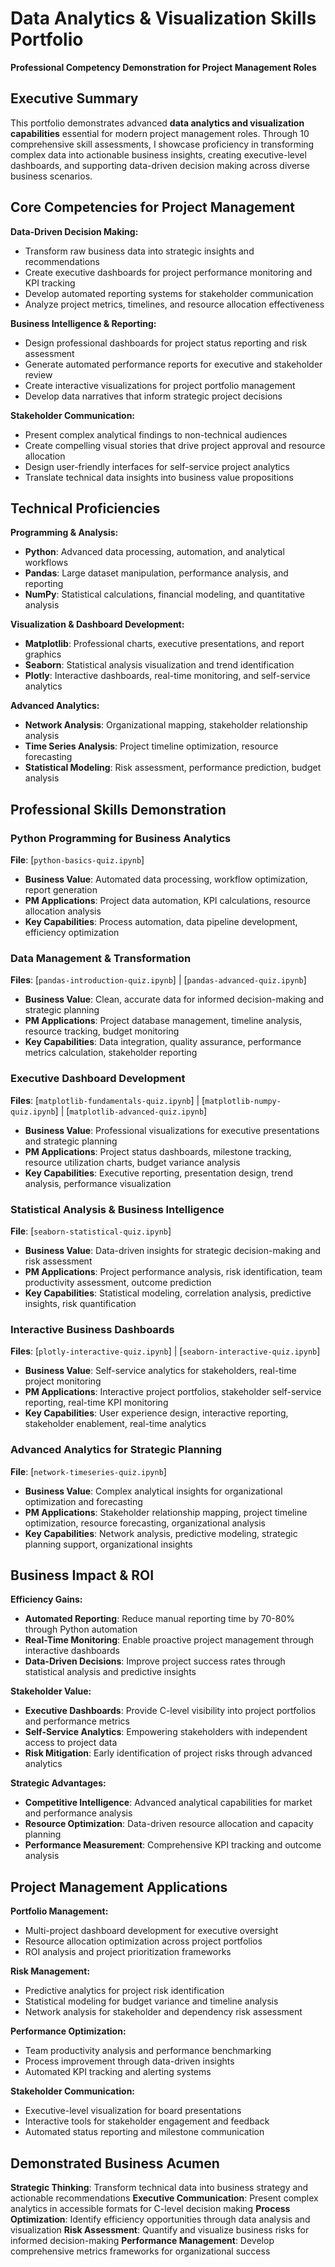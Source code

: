 # Data Analytics & Visualization Skills Portfolio
**Professional Competency Demonstration for Project Management Roles**

## Executive Summary

This portfolio demonstrates advanced **data analytics and visualization capabilities** essential for modern project management roles. Through 10 comprehensive skill assessments, I showcase proficiency in transforming complex data into actionable business insights, creating executive-level dashboards, and supporting data-driven decision making across diverse business scenarios.

## Core Competencies for Project Management

**Data-Driven Decision Making:**
- Transform raw business data into strategic insights and recommendations
- Create executive dashboards for project performance monitoring and KPI tracking
- Develop automated reporting systems for stakeholder communication
- Analyze project metrics, timelines, and resource allocation effectiveness

**Business Intelligence & Reporting:**
- Design professional dashboards for project status reporting and risk assessment
- Generate automated performance reports for executive and stakeholder review
- Create interactive visualizations for project portfolio management
- Develop data narratives that inform strategic project decisions

**Stakeholder Communication:**
- Present complex analytical findings to non-technical audiences
- Create compelling visual stories that drive project approval and resource allocation
- Design user-friendly interfaces for self-service project analytics
- Translate technical data insights into business value propositions

## Technical Proficiencies

**Programming & Analysis:**
- **Python**: Advanced data processing, automation, and analytical workflows
- **Pandas**: Large dataset manipulation, performance analysis, and reporting
- **NumPy**: Statistical calculations, financial modeling, and quantitative analysis

**Visualization & Dashboard Development:**
- **Matplotlib**: Professional charts, executive presentations, and report graphics
- **Seaborn**: Statistical analysis visualization and trend identification
- **Plotly**: Interactive dashboards, real-time monitoring, and self-service analytics

**Advanced Analytics:**
- **Network Analysis**: Organizational mapping, stakeholder relationship analysis
- **Time Series Analysis**: Project timeline optimization, resource forecasting
- **Statistical Modeling**: Risk assessment, performance prediction, budget analysis

## Professional Skills Demonstration

### Python Programming for Business Analytics
**File**: [`python-basics-quiz.ipynb`]
- **Business Value**: Automated data processing, workflow optimization, report generation
- **PM Applications**: Project data automation, KPI calculations, resource allocation analysis
- **Key Capabilities**: Process automation, data pipeline development, efficiency optimization

### Data Management & Transformation
**Files**: [`pandas-introduction-quiz.ipynb`] | [`pandas-advanced-quiz.ipynb`]
- **Business Value**: Clean, accurate data for informed decision-making and strategic planning
- **PM Applications**: Project database management, timeline analysis, resource tracking, budget monitoring
- **Key Capabilities**: Data integration, quality assurance, performance metrics calculation, stakeholder reporting

### Executive Dashboard Development
**Files**: [`matplotlib-fundamentals-quiz.ipynb`] | [`matplotlib-numpy-quiz.ipynb`] | [`matplotlib-advanced-quiz.ipynb`]
- **Business Value**: Professional visualizations for executive presentations and strategic planning
- **PM Applications**: Project status dashboards, milestone tracking, resource utilization charts, budget variance analysis
- **Key Capabilities**: Executive reporting, presentation design, trend analysis, performance visualization

### Statistical Analysis & Business Intelligence
**File**: [`seaborn-statistical-quiz.ipynb`]
- **Business Value**: Data-driven insights for strategic decision-making and risk assessment
- **PM Applications**: Project performance analysis, risk identification, team productivity assessment, outcome prediction
- **Key Capabilities**: Statistical modeling, correlation analysis, predictive insights, risk quantification

### Interactive Business Dashboards
**Files**: [`plotly-interactive-quiz.ipynb`] | [`seaborn-interactive-quiz.ipynb`]
- **Business Value**: Self-service analytics for stakeholders, real-time project monitoring
- **PM Applications**: Interactive project portfolios, stakeholder self-service reporting, real-time KPI monitoring
- **Key Capabilities**: User experience design, interactive reporting, stakeholder enablement, real-time analytics

### Advanced Analytics for Strategic Planning
**File**: [`network-timeseries-quiz.ipynb`]
- **Business Value**: Complex analytical insights for organizational optimization and forecasting
- **PM Applications**: Stakeholder relationship mapping, project timeline optimization, resource forecasting, organizational analysis
- **Key Capabilities**: Network analysis, predictive modeling, strategic planning support, organizational insights

## Business Impact & ROI

**Efficiency Gains:**
- **Automated Reporting**: Reduce manual reporting time by 70-80% through Python automation
- **Real-Time Monitoring**: Enable proactive project management through interactive dashboards
- **Data-Driven Decisions**: Improve project success rates through statistical analysis and predictive insights

**Stakeholder Value:**
- **Executive Dashboards**: Provide C-level visibility into project portfolios and performance metrics
- **Self-Service Analytics**: Empowering stakeholders with independent access to project data
- **Risk Mitigation**: Early identification of project risks through advanced analytics

**Strategic Advantages:**
- **Competitive Intelligence**: Advanced analytical capabilities for market and performance analysis
- **Resource Optimization**: Data-driven resource allocation and capacity planning
- **Performance Measurement**: Comprehensive KPI tracking and outcome analysis

## Project Management Applications

**Portfolio Management:**
- Multi-project dashboard development for executive oversight
- Resource allocation optimization across project portfolios
- ROI analysis and project prioritization frameworks

**Risk Management:**
- Predictive analytics for project risk identification
- Statistical modeling for budget variance and timeline analysis
- Network analysis for stakeholder and dependency risk assessment

**Performance Optimization:**
- Team productivity analysis and performance benchmarking
- Process improvement through data-driven insights
- Automated KPI tracking and alerting systems

**Stakeholder Communication:**
- Executive-level visualization for board presentations
- Interactive tools for stakeholder engagement and feedback
- Automated status reporting and milestone communication

## Demonstrated Business Acumen

**Strategic Thinking**: Transform technical data into business strategy and actionable recommendations
**Executive Communication**: Present complex analytics in accessible formats for C-level decision making
**Process Optimization**: Identify efficiency opportunities through data analysis and visualization
**Risk Assessment**: Quantify and visualize business risks for informed decision-making
**Performance Management**: Develop comprehensive metrics frameworks for organizational success

